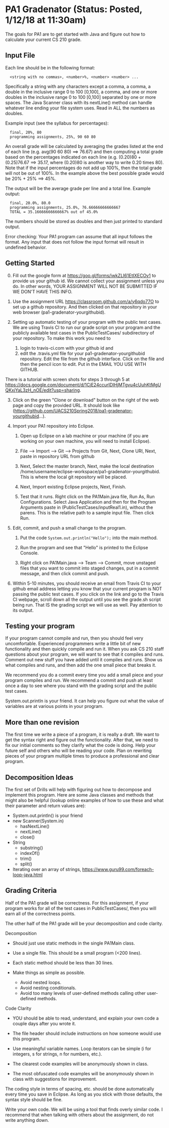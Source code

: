 # PA1 Gradenator (Status: Posted, 1/12/18 at 11:30am)

The goals for PA1 are to get started with Java and figure out how to 
calculate your current CS 210 grade.

## Input File

Each line should be in the following format:
```
  <string with no commas>, <number>%, <number> <number> ...
```
  
Specifically a string with any characters except a comma, a comma, a
double in the inclusive range 0 to 100 [0,100], a comma, and one or more
doubles in the inclusive range 0 to 100 [0,100] separated by one or more
spaces. The Java Scanner class with its nextLine() method can handle whatever
line ending your file system uses.  Read in ALL the numbers as doubles.

Example input (see the syllabus for percentages):
```
  final, 20%, 80
  programming assignments, 25%, 90 60 80
```

An overall grade will be calculated by averaging the grades listed at the end
of each line (e.g. avg(90 60 80) ==> 76.67) and then computing a total grade
based on the percentages indicated on each line (e.g. (0.20)80 + (0.25)76.67
==> 35.17, where (0.20)80 is another way to write 0.20 times 80).  
Note that if the input percentages do not add up 100%, then the
total grade will not be out of 100%. In the example above the best possible
grade would be 20% + 25% ==> 45%.

The output will be the average grade per line and a total line. Example
output:
```
  final, 20.0%, 80.0
  programming assignments, 25.0%, 76.66666666666667
  TOTAL = 35.16666666666667% out of 45.0%
```

The numbers should be stored as doubles and then just printed to standard output.

Error checking:
Your PA1 program can assume that all input follows the format. Any input that 
does not follow the input format will result in undefined behavior.

## Getting Started

0. Fill out the google form at https://goo.gl/forms/iwkZLI61EtIXECOv1 to
provide us your github id.  We cannot collect your assignment unless you do.
In other words, YOUR ASSIGNMENT WILL NOT BE SUBMITTED IF WE DON'T HAVE THIS INFO.

1. Use the assignment URL https://classroom.github.com/a/y6qdo77O to set 
up a github repository.  And then clicked on that repository in your 
web browser (pa1-gradenator-yourgithubid).

2. Setting up automatic testing of your program with the public test cases.
   We are using Travis CI to run our grade script on your program and the
   publicly available test cases in the PublicTestCases/ subdirectory of your
   repository.  To make this work you need to 
    1. login to travis-ci.com with your github id and
    2. edit the .travis.yml file for your pa1-gradenator-yourgithubid repository.
   Edit the file from the github interface.  Click on the file and then the pencil
   icon to edit.  Put in the EMAIL YOU USE WITH GITHUB.

There is a tutorial with screen shots for steps 3 through 5 at
https://docs.google.com/document/d/1CjE24ccurIDIHjMTgvu4cUuhKtMgUQKxjYaL3zH_nOE/edit?usp=sharing.


3. Click on the green "Clone or download" button on the right of the web page
and copy the provided URL.  It should look like 
(https://github.com/UACS210Spring2018/pa1-gradenator-yourgithubid...).

4. Import your PA1 repository into Eclipse.
    1. Open up Eclipse on a lab machine or your machine (if you are working on
       your own machine, you will need to install Eclipse).

    2. File —> Import —> Git —> Projects from Git, Next, Clone URI, Next,
       paste in repository URL from github

    3. Next, Select the master branch, Next, make the local destination 
       /home/username/eclipse-workspace/pa1-gradenator-yourgithubid.  
       This is where the local git repository will be placed.

    4. Next, Import existing Eclipse projects, Next, Finish.

    5. Test that it runs.  Right click on the PA1Main.java file, Run As, 
       Run Configurations.  Select Java Application and then for the 
       Program Arguments paste in (PublicTestCases/inputReal1.in), 
       without the parens.  This is the relative path to a sample input 
       file.  Then click Run.

5. Edit, commit, and push a small change to the program.
    1. Put the code `System.out.println("Hello");` into the main method.
    
    2. Run the program and see that "Hello" is printed to the Eclipse Console.
    
    3. Right click on PA1Main.java --> Team --> Commit, move unstaged files
       that you want to commit into staged changes, put in a commit message,
       and then click commit and push.

6. Within 5-10 minutes, you should receive an email from Travis CI to
   your github email address letting you know that your current program is NOT
   passing the public test cases.  If you click on the link and go to the
   Travis CI webpage, scroll down all the output until you see the grade.sh
   script being run.  That IS the grading script we will use as well.
   Pay attention to its output.


## Testing your program

If your program cannot compile and run, then you should feel very
uncomfortable.  Experienced programmers write a little bit of new functionality
and then quickly compile and run it.  When you ask CS 210 staff questions
about your program, we will want to see that it compiles and runs.  Comment
out new stuff you have added until it compiles and runs.  Show us what compiles 
and runs, and then add the one small piece that breaks it.

We recommend you do a commit every time you add a small piece and your
program compiles and run.  We recommend a commit and push at least once
a day to see where you stand with the grading script and the public
test cases.

System.out.println is your friend.  It can help you figure out what 
the value of variables are at various points in your program.


## More than one revision

The first time we write a piece of a program, it is really a draft.
We want to get the syntax right and figure out the functionality.
After that, we need to fix our initial comments so they clarify
what the code is doing.  Help your future self and others who
will be reading your code.  Plan on rewriting pieces of your
program multiple times to produce a professional and clear program.


## Decomposition Ideas

The first set of Drills will help with figuring out how to decompose and
implement this program.  Here are some Java classes and methods that might
also be helpful (lookup online examples of how to use these and what their 
parameter and return values are):
* System.out.println() is your friend
* new Scanner(System.in)
  * hasNextLine()
  * nextLine()
  * close()
* String
  * substring()
  * indexOf()
  * trim()
  * split()
* Iterating over an array of strings,
  https://www.guru99.com/foreach-loop-java.html


## Grading Criteria

Half of the PA1 grade will be correctness.  For this assignment, if your
program works for all of the test cases in PublicTestCases/, then you will
earn all of the correctness points.

The other half of the PA1 grade will be your decomposition and code clarity.

Decomposition
* Should just use static methods in the single PA1Main class.

* Use a single file.  This should be a small program (<200 lines).

* Each static method should be less than 30 lines.

* Make things as simple as possible.
  * Avoid nested loops.
  * Avoid nesting conditionals.
  * Avoid too many levels of user-defined methods calling other
  user-defined methods.


Code Clarity
* YOU should be able to read, understand, and explain your own code
a couple days after you wrote it.

* The file header should include instructions on how someone would
use this program.

* Use meaningful variable names.  Loop iterators can
be simple (i for integers, s for strings, n for numbers, etc.).

* The clearest code examples will be anonymously shown in class.

* The most obfuscated code examples will be anonymously shown in class
with suggestions for improvement.


The coding style in terms of spacing, etc. should be done automatically
every time you save in Eclipse.  As long as you stick with those defaults,
the syntax style should be fine.

Write your own code.  We will be using a tool that finds overly similar code.
I recommend that when talking with others about the assignment, do not write
anything down.


